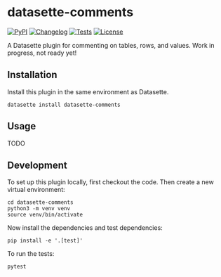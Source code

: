 # datasette-comments

[![PyPI](https://img.shields.io/pypi/v/datasette-comments.svg)](https://pypi.org/project/datasette-comments/)
[![Changelog](https://img.shields.io/github/v/release/datasette/datasette-comments?include_prereleases&label=changelog)](https://github.com/datasette/datasette-comments/releases)
[![Tests](https://github.com/datasette/datasette-comments/workflows/Test/badge.svg)](https://github.com/datasette/datasette-comments/actions?query=workflow%3ATest)
[![License](https://img.shields.io/badge/license-Apache%202.0-blue.svg)](https://github.com/datasette/datasette-comments/blob/main/LICENSE)

A Datasette plugin for commenting on tables, rows, and values. Work in progress, not ready yet!

## Installation

Install this plugin in the same environment as Datasette.

    datasette install datasette-comments

## Usage

TODO

## Development

To set up this plugin locally, first checkout the code. Then create a new virtual environment:

    cd datasette-comments
    python3 -m venv venv
    source venv/bin/activate

Now install the dependencies and test dependencies:

    pip install -e '.[test]'

To run the tests:

    pytest
